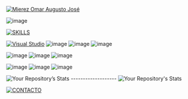 [![Mierez Omar Augusto José](https://readme-typing-svg.herokuapp.com?font=Rubik&color=%235EA6F7&size=42&vCenter=true&height=42&lines=%3E+Mierez+Omar+Augusto+José)](https://github.com/MierezAugusto)

![image](https://user-images.githubusercontent.com/85651836/150693379-fa449851-0790-41b0-88a2-0e18fc098e8e.png)

[![SKILLS](https://readme-typing-svg.herokuapp.com?font=Rubik&color=%235EA6F7&size=32&vCenter=true&height=32&lines=%3E+SKILLS)](https://github.com/MierezAugusto)

[![Visual Studio](https://badgen.net/badge/icon/visualstudio?icon=visualstudio&label)](https://visualstudio.microsoft.com)
![image](https://img.shields.io/badge/GitHub-100000?style=for-the-badge&logo=github&logoColor=white)  ![image](https://img.shields.io/badge/JavaScript-F7DF1E?style=for-the-badge&logo=javascript&logoColor=black)  ![image](https://img.shields.io/badge/Node.js-43853D?style=for-the-badge&logo=node.js&logoColor=white)

![image](https://img.shields.io/badge/HTML5-E34F26?style=for-the-badge&logo=html5&logoColor=white)  ![image](https://img.shields.io/badge/CSS3-1572B6?style=for-the-badge&logo=css3&logoColor=white)  ![image](https://img.shields.io/badge/Express.js-404D59?style=for-the-badge)

![image](https://img.shields.io/badge/React-20232A?style=for-the-badge&logo=react&logoColor=61DAFB)  ![image](https://img.shields.io/badge/Bootstrap-563D7C?style=for-the-badge&logo=bootstrap&logoColor=white)  ![image](https://img.shields.io/badge/MySQL-00000F?style=for-the-badge&logo=mysql&logoColor=white)


![Your Repository’s Stats](https://github-readme-stats.vercel.app/api?username=MierezAugusto&show_icons=true) ------------------- ![Your Repository's Stats](https://github-readme-stats.vercel.app/api/top-langs/?username=MierezAugusto&theme=blue-green)

[![CONTACTO](https://readme-typing-svg.herokuapp.com?font=Rubik&color=red&size=32&vCenter=true&height=32&lines=%3E+CONTACTO)](https://github.com/MierezAugusto)








